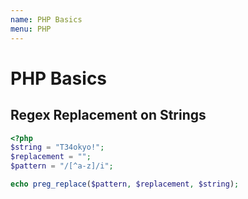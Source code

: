 ```yaml
---
name: PHP Basics
menu: PHP
---
```


# PHP Basics

## Regex Replacement on Strings

```php
<?php
$string = "T34okyo!";
$replacement = "";
$pattern = "/[^a-z]/i";

echo preg_replace($pattern, $replacement, $string);
```
